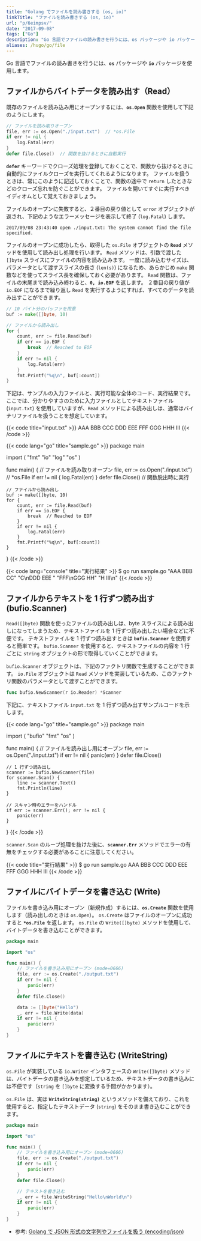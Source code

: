 ```yaml
---
title: "Golang でファイルを読み書きする (os, io)"
linkTitle: "ファイルを読み書きする (os, io)"
url: "p/6eimpsv/"
date: "2017-09-08"
tags: ["Go"]
description: "Go 言語でファイルの読み書きを行うには、os パッケージや io パッケージを使用します。"
aliases: /hugo/go/file
---
```


Go 言語でファイルの読み書きを行うには、__`os`__ パッケージや __`io`__ パッケージを使用します。

ファイルからバイトデータを読み出す（Read）
----

既存のファイルを読み込み用にオープンするには、__`os.Open`__ 関数を使用して下記のようにします。

```go
// ファイルを読み取りオープン
file, err := os.Open("./input.txt")  // *os.File
if err != nil {
	log.Fatal(err)
}
defer file.Close()  // 関数を抜けるときに自動実行
```

__`defer`__ キーワードでクローズ処理を登録しておくことで、関数から抜けるときに自動的にファイルクローズを実行してくれるようになります。
ファイルを扱うときは、常にこのように記述しておくことで、関数の途中で `return` したときなどのクローズ忘れを防ぐことができます。
ファイルを開いてすぐに実行すべきイディオムとして覚えておきましょう。

ファイルのオープンに失敗すると、２番目の戻り値として `error` オブジェクトが返され、下記のようなエラーメッセージを表示して終了 (`log.Fatal`) します。

```
2017/09/08 23:43:40 open ./input.txt: The system cannot find the file specified.
```

ファイルのオープンに成功したら、取得した `os.File` オブジェクトの __`Read`__ メソッドを使用して読み出し処理を行います。
`Read` メソッドは、引数で渡した `[]byte` スライスにファイルの内容を読み込みます。
一度に読み込むサイズは、パラメータとして渡すスライスの長さ (`len(s)`) になるため、あらかじめ `make` 関数などを使ってスライス長を確保しておく必要があります。
`Read` 関数は、ファイルの末尾まで読み込み終わると、__`0, io.EOF`__ を返します。
２番目の戻り値が `io.EOF` になるまで繰り返し `Read` を実行するようにすれば、すべてのデータを読み出すことができます。

```go
// 10 バイト分のバッファを用意
buf := make([]byte, 10)

// ファイルから読み出し
for {
	count, err := file.Read(buf)
	if err == io.EOF {
		break  // Reached to EOF
	}
	if err != nil {
		log.Fatal(err)
	}
	fmt.Printf("%q\n", buf[:count])
}
```

下記は、サンプルの入力ファイルと、実行可能な全体のコード、実行結果です。
ここでは、分かりやすさのために入力ファイルとしてテキストファイル (`input.txt`) を使用していますが、`Read` メソッドによる読み出しは、通常はバイナリファイルを扱うことを想定しています。

{{< code title="input.txt" >}}
AAA BBB CCC
DDD EEE FFF
GGG HHH III
{{< /code >}}

{{< code lang="go" title="sample.go" >}}
package main

import (
	"fmt"
	"io"
	"log"
	"os"
)

func main() {
	// ファイルを読み取りオープン
	file, err := os.Open("./input.txt")  // *os.File
	if err != nil {
		log.Fatal(err)
	}
	defer file.Close()  // 関数脱出時に実行

	// ファイルから読み出し
	buf := make([]byte, 10)
	for {
		count, err := file.Read(buf)
		if err == io.EOF {
			break  // Reached to EOF
		}
		if err != nil {
			log.Fatal(err)
		}
		fmt.Printf("%q\n", buf[:count])
	}
}
{{< /code >}}

{{< code lang="console" title="実行結果" >}}
$ go run sample.go
"AAA BBB CC"
"C\nDDD EEE "
"FFF\nGGG HH"
"H III\n"
{{< /code >}}


ファイルからテキストを 1 行ずつ読み出す (bufio.Scanner)
----

`Read([]byte)` 関数を使ったファイルの読み出しは、byte スライスによる読み出しになってしまうため、テキストファイルを 1 行ずつ読み出したい場合などに不便です。
テキストファイルを 1 行ずつ読み出すときは __`bufio.Scanner`__ を使用すると簡単です。
`bufio.Scanner` を使用すると、テキストファイルの内容を 1 行ごとに `string` オブジェクトの形で取得していくことができます。

`bufio.Scanner` オブジェクトは、下記のファクトリ関数で生成することができます。
`io.File` オブジェクトは `Read` メソッドを実装しているため、このファクトリ関数のパラメータとして渡すことができます。

```go
func bufio.NewScanner(r io.Reader) *Scanner
```

下記に、テキストファイル `input.txt` を 1 行ずつ読み出すサンプルコードを示します。

{{< code lang="go" title="sample.go" >}}
package main

import (
	"bufio"
	"fmt"
	"os"
)

func main() {
	// ファイルを読み出し用にオープン
	file, err := os.Open("./input.txt")
	if err != nil {
		panic(err)
	}
	defer file.Close()

	// 1 行ずつ読み出し
	scanner := bufio.NewScanner(file)
	for scanner.Scan() {
		line := scanner.Text()
		fmt.Println(line)
	}

	// スキャン時のエラーをハンドル
	if err := scanner.Err(); err != nil {
		panic(err)
	}
}
{{< /code >}}

`scanner.Scan` のループ処理を抜けた後に、__`scanner.Err`__ メソッドでエラーの有無をチェックする必要があることに注意してください。

{{< code title="実行結果" >}}
$ go run sample.go
AAA BBB CCC
DDD EEE FFF
GGG HHH III
{{< /code >}}


ファイルにバイトデータを書き込む (Write)
----

ファイルを書き込み用にオープン（新規作成）するには、__`os.Create`__ 関数を使用します（読み出しのときは `os.Open`）。
`os.Create` はファイルのオープンに成功すると __`*os.File`__ を返します。
`os.File` の `Write([]byte)` メソッドを使用して、バイトデータを書き込むことができます。

```go
package main

import "os"

func main() {
	// ファイルを書き込み用にオープン (mode=0666)
	file, err := os.Create("./output.txt")
	if err != nil {
		panic(err)
	}
	defer file.Close()

	data := []byte("Hello")
	_, err = file.Write(data)
	if err != nil {
		panic(err)
	}
}
```


ファイルにテキストを書き込む (WriteString)
----

`os.File` が実装している `io.Writer` インタフェースの `Write([]byte)` メソッドは、バイトデータの書き込みを想定しているため、テキストデータの書き込みには不便です（`string` を `[]byte` に変換する手間がかかります）。

`os.File` は、実は __`WriteString(string)`__ というメソッドを備えており、これを使用すると、指定したテキストデータ (`string`) をそのまま書き込むことができます。

```go
package main

import "os"

func main() {
	// ファイルを書き込み用にオープン (mode=0666)
	file, err := os.Create("./output.txt")
	if err != nil {
		panic(err)
	}
	defer file.Close()

	// テキストを書き込む
	_, err = file.WriteString("Hello\nWorld\n")
	if err != nil {
		panic(err)
	}
}
```

- 参考: [Golang で JSON 形式の文字列やファイルを扱う (encoding/json)](/p/dsbs9p5/)

